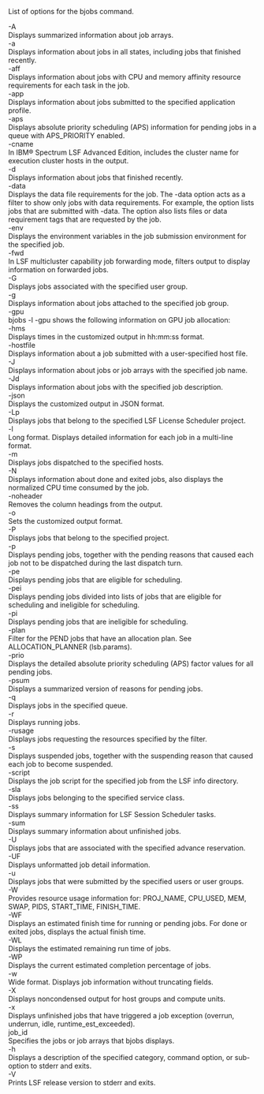 List of options for the bjobs command.

-A\
Displays summarized information about job arrays.\
-a\
Displays information about jobs in all states, including jobs that
finished recently.\
-aff\
Displays information about jobs with CPU and memory affinity resource
requirements for each task in the job.\
-app\
Displays information about jobs submitted to the specified application
profile.\
-aps\
Displays absolute priority scheduling (APS) information for pending jobs
in a queue with APS_PRIORITY enabled.\
-cname\
In IBM® Spectrum LSF Advanced Edition, includes the cluster name for
execution cluster hosts in the output.\
-d\
Displays information about jobs that finished recently.\
-data\
Displays the data file requirements for the job. The -data option acts
as a filter to show only jobs with data requirements. For example, the
option lists jobs that are submitted with -data. The option also lists
files or data requirement tags that are requested by the job.\
-env\
Displays the environment variables in the job submission environment for
the specified job.\
-fwd\
In LSF multicluster capability job forwarding mode, filters output to
display information on forwarded jobs.\
-G\
Displays jobs associated with the specified user group.\
-g\
Displays information about jobs attached to the specified job group.\
-gpu\
bjobs -l -gpu shows the following information on GPU job allocation:\
-hms\
Displays times in the customized output in hh:mm:ss format.\
-hostfile\
Displays information about a job submitted with a user-specified host
file.\
-J\
Displays information about jobs or job arrays with the specified job
name.\
-Jd\
Displays information about jobs with the specified job description.\
-json\
Displays the customized output in JSON format.\
-Lp\
Displays jobs that belong to the specified LSF License Scheduler
project.\
-l\
Long format. Displays detailed information for each job in a multi-line
format.\
-m\
Displays jobs dispatched to the specified hosts.\
-N\
Displays information about done and exited jobs, also displays the
normalized CPU time consumed by the job.\
-noheader\
Removes the column headings from the output.\
-o\
Sets the customized output format.\
-P\
Displays jobs that belong to the specified project.\
-p\
Displays pending jobs, together with the pending reasons that caused
each job not to be dispatched during the last dispatch turn.\
-pe\
Displays pending jobs that are eligible for scheduling.\
-pei\
Displays pending jobs divided into lists of jobs that are eligible for
scheduling and ineligible for scheduling.\
-pi\
Displays pending jobs that are ineligible for scheduling.\
-plan\
Filter for the PEND jobs that have an allocation plan. See
ALLOCATION_PLANNER (lsb.params).\
-prio\
Displays the detailed absolute priority scheduling (APS) factor values
for all pending jobs.\
-psum\
Displays a summarized version of reasons for pending jobs.\
-q\
Displays jobs in the specified queue.\
-r\
Displays running jobs.\
-rusage\
Displays jobs requesting the resources specified by the filter.\
-s\
Displays suspended jobs, together with the suspending reason that caused
each job to become suspended.\
-script\
Displays the job script for the specified job from the LSF info
directory.\
-sla\
Displays jobs belonging to the specified service class.\
-ss\
Displays summary information for LSF Session Scheduler tasks.\
-sum\
Displays summary information about unfinished jobs.\
-U\
Displays jobs that are associated with the specified advance
reservation.\
-UF\
Displays unformatted job detail information.\
-u\
Displays jobs that were submitted by the specified users or user
groups.\
-W\
Provides resource usage information for: PROJ_NAME, CPU_USED, MEM, SWAP,
PIDS, START_TIME, FINISH_TIME.\
-WF\
Displays an estimated finish time for running or pending jobs. For done
or exited jobs, displays the actual finish time.\
-WL\
Displays the estimated remaining run time of jobs.\
-WP\
Displays the current estimated completion percentage of jobs.\
-w\
Wide format. Displays job information without truncating fields.\
-X\
Displays noncondensed output for host groups and compute units.\
-x\
Displays unfinished jobs that have triggered a job exception (overrun,
underrun, idle, runtime_est_exceeded).\
job_id\
Specifies the jobs or job arrays that bjobs displays.\
-h\
Displays a description of the specified category, command option, or
sub-option to stderr and exits.\
-V\
Prints LSF release version to stderr and exits.
